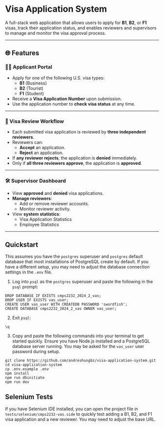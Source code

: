 # Visa Application System

A full-stack web application that allows users to apply for **B1**, **B2**, or **F1** visas, track their application status, and enables reviewers and supervisors to manage and monitor the visa approval process.

---

## 🌐 Features

### 🧑‍💻 Applicant Portal
- Apply for one of the following U.S. visa types:
  - **B1** (Business)
  - **B2** (Tourist)
  - **F1** (Student)
- Receive a **Visa Application Number** upon submission.
- Use the application number to **check visa status** at any time.

---

### 🧾 Visa Review Workflow
- Each submitted visa application is reviewed by **three independent reviewers**.
- Reviewers can:
  - **Accept** an application.
  - **Reject** an application.
- If **any reviewer rejects**, the application is **denied** immediately.
- Only if **all three reviewers approve**, the application is **approved**.

---

### 🛠️ Supervisor Dashboard
- View **approved** and **denied** visa applications.
- **Manage reviewers**:
  - Add or remove reviewer accounts.
  - Monitor reviewer activity.
- View **system statistics**:
  - Visa Application Statistics
  - Employee Statistics

---

## Quickstart

This assumes you have the `postgres` superuser and `postgres` default database that most installations of PostgreSQL create by default. If you have a different setup, you may need to adjust the database connection settings in the `.env` file.

1. Log into `psql` as the `postgres` superuser and paste the following in the `psql` prompt:

```
DROP DATABASE IF EXISTS cmps2232_2024_2_vas;
DROP USER IF EXISTS vas_user;
CREATE USER vas_user WITH CREATEDB PASSWORD 'swordfish';
CREATE DATABASE cmps2232_2024_2_vas OWNER vas_user;
```

2. Exit `psql`:

```
\q
```

3. Copy and paste the following commands into your terminal to get started quickly. Ensure you have Node.js installed and a PostgreSQL database server running. You may be asked for the `vas_user` user password during setup.

```
git clone https://github.com/andreshungbz/visa-application-system.git
cd visa-application-system
cp .env.example .env
npm install
npm run dbinitiate
npm run dev
```

## Selenium Tests

If you have Selenium IDE installed, you can open the project file in `tests/selenium/cmps2232-vas.side` to quickly test adding a B1, B2, and F1 visa application and a new reviewer. You may need to adjust the base URL.
